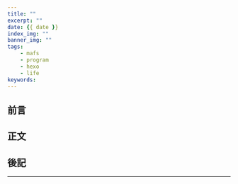 ```yaml
---
title: ""
excerpt: ""
date: {{ date }}
index_img: ""
banner_img: ""
tags: 
    - mafs
    - program
    - hexo
    - life
keywords: 
---
```


<!-- Latex Protector: Remove "@" before use -->

<!--@lp:skip-all-->
<!--@lp:skip-some-->

<!-- EMSP Replacer: Auto replacement of double full-width white-space with &emsp;&emsp; -->

<!-- Spoiler Replacer: Replace ||text||  with {% spoiler text %} -->

<!--@sprp:skip-all-->

<!-- Hint usage: _!text|hint-line1\nhint-line2\n..._! -->

<!--@ht:skip-all-->

## 前言

## 正文

## 後記

---

<!-- ## 參考 -->
